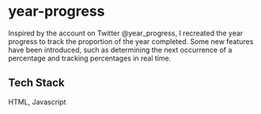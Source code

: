 # year-progress

Inspired by the account on Twitter @year_progress, I recreated the year progress to track the proportion of the year completed. Some new features have been introduced, such as determining the next occurrence of a percentage and tracking percentages in real time.

## Tech Stack

HTML, Javascript

